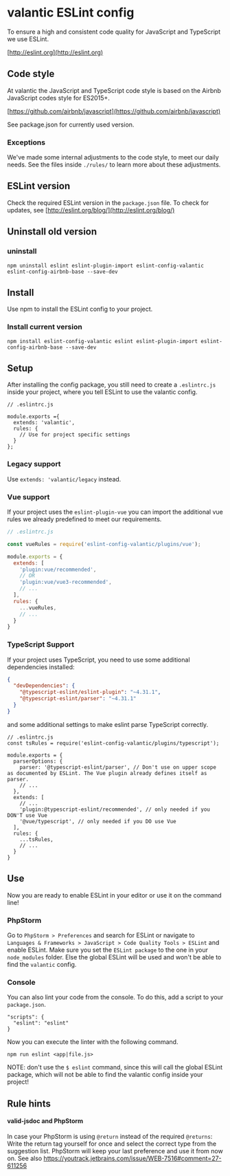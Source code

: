 # valantic ESLint config

To ensure a high and consistent code quality for JavaScript and TypeScript we use ESLint.

[http://eslint.org](http://eslint.org)

## Code style

At valantic the JavaScript and TypeScript code style is based on the Airbnb JavaScript codes style for ES2015+.

[https://github.com/airbnb/javascript](https://github.com/airbnb/javascript)

See package.json for currently used version.

### Exceptions

We've made some internal adjustments to the code style, to meet our daily needs. See the files inside `./rules/` to learn more about these adjustments.

## ESLint version

Check the required ESLint version in the `package.json` file. To check for updates, see [http://eslint.org/blog/](http://eslint.org/blog/)

## Uninstall old version

### uninstall

```
npm uninstall eslint eslint-plugin-import eslint-config-valantic eslint-config-airbnb-base --save-dev 
```

## Install

Use npm to install the ESLint config to your project.

### Install current version

```
npm install eslint-config-valantic eslint eslint-plugin-import eslint-config-airbnb-base --save-dev
```

## Setup

After installing the config package, you still need to create a `.eslintrc.js` inside your project, where you tell ESLint to use the valantic config.

```
// .eslintrc.js

module.exports ={
  extends: 'valantic',
  rules: {
    // Use for project specific settings
  }
};
```

### Legacy support

Use `extends: 'valantic/legacy` instead.

### Vue support

If your project uses the `eslint-plugin-vue` you can import the additional vue rules we already predefined to meet our requirements.

```js
// .eslintrc.js

const vueRules = require('eslint-config-valantic/plugins/vue');

module.exports = {
  extends: [
    'plugin:vue/recommended',
    // OR
    'plugin:vue/vue3-recommended',
    // ...
  ],
  rules: {
    ...vueRules,
    // ...
  }
}

```

### TypeScript Support

If your project uses TypeScript, you need to use some additional dependencies installed:

```json
{
  "devDependencies": {
    "@typescript-eslint/eslint-plugin": "~4.31.1",
    "@typescript-eslint/parser": "~4.31.1"
  }
}
```

and some additional settings to make eslint parse TypeScript correctly.

```
// .eslintrc.js
const tsRules = require('eslint-config-valantic/plugins/typescript');

module.exports = {
  parserOptions: {
    parser: '@typescript-eslint/parser', // Don't use on upper scope as documented by ESLint. The Vue plugin already defines itself as parser.
    // ...
  },
  extends: [
    // ...
    'plugin:@typescript-eslint/recommended', // only needed if you DON'T use Vue
    '@vue/typescript', // only needed if you DO use Vue
  ],
  rules: {
    ...tsRules,
    // ...
  }
}

```

## Use

Now you are ready to enable ESLint in your editor or use it on the command line!

### PhpStorm

Go to `PhpStorm > Preferences` and search for ESLint or navigate to `Languages & Frameworks > JavaScript > Code Quality Tools > ESLint` and enable ESLint. Make sure you set the `ESLint package` to the one in your `node_modules` folder. Else the global ESLint will be used and won't be able to find the `valantic` config.

### Console

You can also lint your code from the console. To do this, add a script to your `package.json`.

```
"scripts": {
  "eslint": "eslint"
}
```

Now you can execute the linter with the following command.

```
npm run eslint <app|file.js>
```

NOTE: don't use the `$ eslint` command, since this will call the global ESLint package, which will not be able to find the valantic config inside your project!

## Rule hints

#### valid-jsdoc and PhpStorm

In case your PhpStorm is using `@return` instead of the required `@returns`: Write the return tag yourself for once and select the correct type from the suggestion list. PhpStorm will keep your last preference and use it from now on. See also https://youtrack.jetbrains.com/issue/WEB-7516#comment=27-611256
